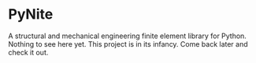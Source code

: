 # PyNite
A structural and mechanical engineering finite element library for Python. Nothing to see here yet. This project is in its infancy. Come back later and check it out.
